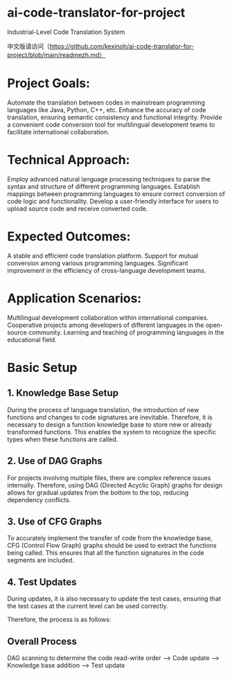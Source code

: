 # ai-code-translator-for-project
Industrial-Level Code Translation System

中文版请访问（https://github.com/kexinoh/ai-code-translator-for-project/blob/main/readmezh.md）

#  Project Goals:

Automate the translation between codes in mainstream programming languages like Java, Python, C++, etc.
Enhance the accuracy of code translation, ensuring semantic consistency and functional integrity.
Provide a convenient code conversion tool for multilingual development teams to facilitate international collaboration.

# Technical Approach:

Employ advanced natural language processing techniques to parse the syntax and structure of different programming languages.
Establish mappings between programming languages to ensure correct conversion of code logic and functionality.
Develop a user-friendly interface for users to upload source code and receive converted code.
# Expected Outcomes:

A stable and efficient code translation platform.
Support for mutual conversion among various programming languages.
Significant improvement in the efficiency of cross-language development teams.
# Application Scenarios:

Multilingual development collaboration within international companies.
Cooperative projects among developers of different languages in the open-source community.
Learning and teaching of programming languages in the educational field.

# Basic Setup
## 1. Knowledge Base Setup
During the process of language translation, the introduction of new functions and changes to code signatures are inevitable. Therefore, it is necessary to design a function knowledge base to store new or already transformed functions. This enables the system to recognize the specific types when these functions are called.

## 2. Use of DAG Graphs
For projects involving multiple files, there are complex reference issues internally. Therefore, using DAG (Directed Acyclic Graph) graphs for design allows for gradual updates from the bottom to the top, reducing dependency conflicts.

## 3. Use of CFG Graphs
To accurately implement the transfer of code from the knowledge base, CFG (Control Flow Graph) graphs should be used to extract the functions being called. This ensures that all the function signatures in the code segments are included.

## 4. Test Updates
During updates, it is also necessary to update the test cases, ensuring that the test cases at the current level can be used correctly.

Therefore, the process is as follows:

## Overall Process
DAG scanning to determine the code read-write order --> Code update --> Knowledge base addition --> Test update
